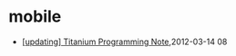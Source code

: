 # mobile
* [[updating] Titanium Programming Note](/2012/2012-03-14-titanium-programming-noteupdating),2012-03-14 08
